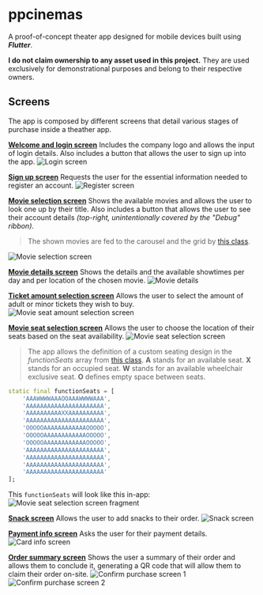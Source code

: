 # ppcinemas

A proof-of-concept theater app designed for mobile devices built using **_Flutter_**.

**I do not claim ownership to any asset used in this project.** They are used exclusively for demonstrational purposes and belong to their respective owners.

## Screens

The app is composed by different screens that detail various stages of purchase inside a theather app.

[**Welcome and login screen**](https://github.com/vazquezjose/ppcinemas/blob/master/lib/screens/login.dart)
Includes the company logo and allows the input of login details. Also includes a button that allows the user to sign up into the app.
![Login screen](screenshots/login.png)

[**Sign up screen**](https://github.com/vazquezjose/ppcinemas/blob/master/lib/screens/register.dart)
Requests the user for the essential information needed to register an account.
![Register screen](screenshots/register.png)

[**Movie selection screen**](https://github.com/vazquezjose/ppcinemas/blob/master/lib/screens/movie_selection.dart)
Shows the available movies and allows the user to look one up by their title. Also includes a button that allows the user to see their account details _(top-right, unintentionally covered by the "Debug" ribbon)_.

> The shown movies are fed to the carousel and the grid by [this class](https://github.com/vazquezjose/ppcinemas/blob/master/lib/services/info_provider.dart).

![Movie selection screen](screenshots/movie_selection.png)

[**Movie details screen**](https://github.com/vazquezjose/ppcinemas/blob/master/lib/screens/movie_details.dart)
Shows the details and the available showtimes per day and per location of the chosen movie.
![Movie details](screenshots/movie_details.png)

[**Ticket amount selection screen**](https://github.com/vazquezjose/ppcinemas/blob/master/lib/screens/movie_seat_amount_selection.dart)
Allows the user to select the amount of adult or minor tickets they wish to buy.
![Movie seat amount selection screen](screenshots/movie_seat_amount_selection.png)

[**Movie seat selection screen**](https://github.com/vazquezjose/ppcinemas/blob/master/lib/screens/movie_seat_selection.dart)
Allows the user to choose the location of their seats based on the seat availability.
![Movie seat selection screen](screenshots/movie_seat_selection.png)
> The app allows the definition of a custom seating design in the *functionSeats* array from [this class](https://github.com/vazquezjose/ppcinemas/blob/master/lib/services/info_provider.dart).
> **A** stands for an available seat.
> **X** stands for an occupied seat.
> **W** stands for an available wheelchair exclusive seat.
> **O** defines empty space between seats.
```dart
static final functionSeats = [
	'AAAWWWWAAAOOAAAWWWWAAA',
	'AAAAAAAAAAAAAAAAAAAAAA',
	'AAAAAAAAAAXXAAAAAAAAAA',
	'AAAAAAAAAAAAAAAAAAAAAA',
	'OOOOOAAAAAAAAAAAAOOOOO',
	'OOOOOAAAAAAAAAAAAOOOOO',
	'OOOOOAAAAAAAAAAAAOOOOO',
	'AAAAAAAAAAAAAAAAAAAAAA',
	'AAAAAAAAAAAAAAAAAAAAAA',
	'AAAAAAAAAAAAAAAAAAAAAA',
	'AAAAAAAAAAAAAAAAAAAAAA'
];
```
This `functionSeats` will look like this in-app:
![Movie seat selection screen fragment](screenshots/movie_seat_selection_1.png)

[**Snack screen**](https://github.com/vazquezjose/ppcinemas/blob/master/lib/screens/snack.dart)
Allows the user to add snacks to their order.
![Snack screen](screenshots/snack.png)

[**Payment info screen**](https://github.com/vazquezjose/ppcinemas/blob/master/lib/screens/card_info.dart)
Asks the user for their payment details.
![Card info screen](screenshots/card_info.png)

[**Order summary screen**](https://github.com/vazquezjose/ppcinemas/blob/master/lib/screens/confirm_purchase.dart)
Shows the user a summary of their order and allows them to conclude it,  generating a QR code that will allow them to claim their order on-site.
![Confirm purchase screen 1](screenshots/confirm_purchase_1.png)
![Confirm purchase screen 2](screenshots/confirm_purchase_2.png)